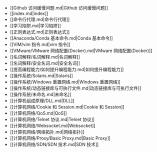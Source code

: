 - [[Github 访问缓慢问题.md|Github 访问缓慢问题]]
- [[index.md|index]]
- [[命令行代理.md|命令行代理]]
- [[学习陷阱.md|学习陷阱]]
- [[正则表达式.md|正则表达式]]
- [[Anaconda/Conda 基本命令.md|Conda 基本命令]]
- [[VIM/vim 指令.md|vim 指令]]
- [[VMware/VMware 网络配置(Docker).md|VMware 网络配置(Docker)]]
- [[名词解释/名词解释.md|名词解释]]
- [[名词解释/安全名词.md|安全名词]]
- [[提高编程能力/如何提升编程能力.md|如何提升编程能力]]
- [[操作系统/Solaris.md|Solaris]]
- [[操作系统/Windows 重置网络.md|Windows 重置网络]]
- [[操作系统/动态链接库与可执行文件.md|动态链接库与可执行文件]]
- [[操作系统/未命名.md|未命名]]
- [[计算机组成原理/DLL.md|DLL]]
- [[计算机网络/Cookie 和 Session.md|Cookie 和 Session]]
- [[计算机网络/QoS.md|QoS]]
- [[计算机网络/Telnet 协议.md|Telnet 协议]]
- [[计算机网络/Websocket.md|Websocket]]
- [[计算机网络/网络拓扑.md|网络拓扑]]
- [[计算机网络/Proxy/Basic Proxy.md|Basic Proxy]]
- [[计算机网络/SDN/SDN 技术.md|SDN 技术]]
